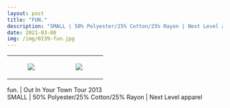 ```yaml
---
layout: post
title: "FUN."
description: "SMALL | 50% Polyester/25% Cotton/25% Rayon | Next Level apparel"
date: 2021-03-08
img: /img/0239-fun.jpg
---
```




<table style="width:100%;"><tr><td style="vertical-align:top;">
      <figure class="tmblr-full" data-orig-height="2048" data-orig-width="1365" data-orig-src="https://concertshirts.netlify.app/shirts/0239/0239-01.jpg"><img src="https://64.media.tumblr.com/aa8dc923abc321c6ca39b7006f119a87/0a44a417dbdabc1a-e1/s540x810/f7960a918bc227c4096b5d80faeaca717e553224.jpg" data-orig-height="2048" data-orig-width="1365" data-orig-src="https://concertshirts.netlify.app/shirts/0239/0239-01.jpg"/></figure></td>
    <td style="vertical-align:top;">
      <figure class="tmblr-full" data-orig-height="2048" data-orig-width="1365" data-orig-src="https://concertshirts.netlify.app/shirts/0239/0239-02.jpg"><img src="https://64.media.tumblr.com/4437c5dbfc7cd49c81d3fb7a367def1f/0a44a417dbdabc1a-71/s540x810/96e10381c8466f4455e0941d6e64d27965b38b71.jpg" data-orig-height="2048" data-orig-width="1365" data-orig-src="https://concertshirts.netlify.app/shirts/0239/0239-02.jpg"/></figure></td>
  </tr></table><p>
  fun. | Out In Your Town Tour 2013<br/>SMALL | 50% Polyester/25% Cotton/25% Rayon | Next Level apparel
</p>
